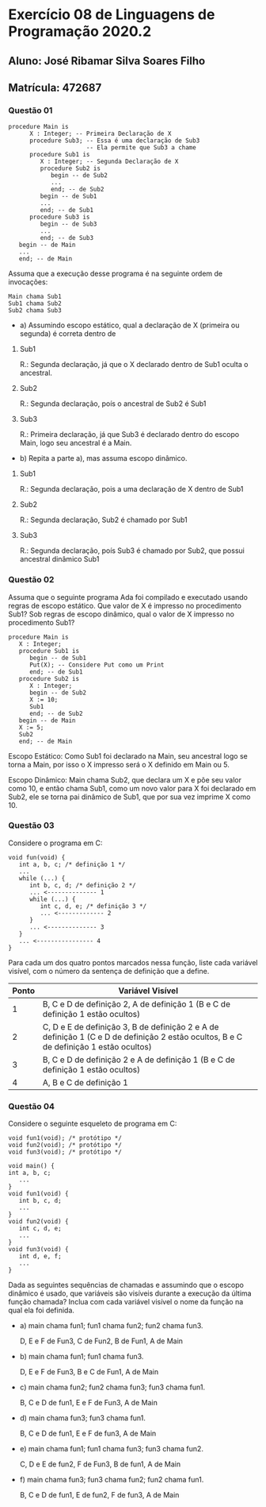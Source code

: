 # Exercício 08 de Linguagens de Programação 2020.2

## Aluno: José Ribamar Silva Soares Filho
## Matrícula: 472687

### Questão 01
```
procedure Main is
      X : Integer; -- Primeira Declaração de X
      procedure Sub3; -- Essa é uma declaração de Sub3
                      -- Ela permite que Sub3 a chame
      procedure Sub1 is
         X : Integer; -- Segunda Declaração de X
         procedure Sub2 is
            begin -- de Sub2
            ...
            end; -- de Sub2
         begin -- de Sub1
         ...
         end; -- de Sub1
      procedure Sub3 is
         begin -- de Sub3
         ...
         end; -- de Sub3
   begin -- de Main
   ...
   end; -- de Main
```

Assuma que a execução desse programa é na seguinte ordem de invocações:
```
Main chama Sub1
Sub1 chama Sub2
Sub2 chama Sub3
```

+ a) Assumindo escopo estático, qual a declaração de X (primeira ou segunda) é correta dentro de
1. Sub1

    R.: Segunda declaração, já que o X declarado dentro de Sub1 oculta o ancestral.

2. Sub2

    R.: Segunda declaração, poís o ancestral de Sub2 é Sub1

3. Sub3

    R.: Primeira declaração, já que Sub3 é declarado dentro do escopo Main, logo seu ancestral é a Main.

+ b) Repita a parte a), mas assuma escopo dinâmico.

1. Sub1

    R.: Segunda declaração, pois a uma declaração de X dentro de Sub1

2. Sub2

    R.: Segunda declaração, Sub2 é chamado por Sub1

3. Sub3

    R.: Segunda declaração, poís Sub3 é chamado por Sub2, que possui ancestral dinâmico Sub1

### Questão 02

Assuma que o seguinte programa Ada foi compilado e executado usando regras de escopo estático. Que valor de X é impresso no procedimento Sub1? Sob regras de escopo dinâmico, qual o valor de X impresso no procedimento Sub1?
```
procedure Main is
   X : Integer;
   procedure Sub1 is
      begin -- de Sub1
      Put(X); -- Considere Put como um Print
      end; -- de Sub1
   procedure Sub2 is
      X : Integer;
      begin -- de Sub2
      X := 10;
      Sub1
      end; -- de Sub2
   begin -- de Main
   X := 5;
   Sub2
   end; -- de Main
```

Escopo Estático: Como Sub1 foi declarado na Main, seu ancestral logo se torna a Main, por isso o X impresso será o X definido em Main ou 5.

Escopo Dinâmico: Main chama Sub2, que declara um X e põe seu valor como 10, e então chama Sub1, como um novo valor para X foi declarado em Sub2, ele se torna pai dinâmico de Sub1, que por sua vez imprime X como 10.

### Questão 03

Considere o programa em C:
```
void fun(void) {
   int a, b, c; /* definição 1 */
   ...
   while (...) {
      int b, c, d; /* definição 2 */
      ... <-------------- 1
      while (...) {
         int c, d, e; /* definição 3 */
         ... <------------- 2
      }
      ... <-------------- 3
   }
   ... <---------------- 4
} 
```
Para cada um dos quatro pontos marcados nessa função, liste cada variável visível, com o número da sentença de definição que a define.

Ponto | Variável Visível
-|-
1 | B, C e D de definição 2, A de definição 1 (B e C de definição 1 estão ocultos)
2 | C, D e E de definição 3, B de definição 2 e A de definição 1 (C e D de definição 2 estão ocultos, B e C de definição 1 estão ocultos)
3 | B, C e D de definição 2 e A de definição 1 (B e C de definição 1 estão ocultos)
4 | A, B e C de definição 1

### Questão 04
Considere o seguinte esqueleto de programa em C:
```
void fun1(void); /* protótipo */
void fun2(void); /* protótipo */ 
void fun3(void); /* protótipo */

void main() {
int a, b, c;
   ...
}
void fun1(void) {
   int b, c, d;
   ...
}
void fun2(void) {
   int c, d, e;
   ...
}
void fun3(void) {
   int d, e, f;
   ...
} 
```
Dada as seguintes sequências de chamadas e assumindo que o escopo dinâmico é usado, que variáveis são visíveis durante a execução da última função chamada? Inclua com cada variável visível o nome da função na qual ela foi definida.

+ a) main chama fun1; fun1 chama fun2; fun2 chama fun3.

    D, E e F de Fun3, C de Fun2, B de Fun1, A de Main

+ b) main chama fun1; fun1 chama fun3.

    D, E e F de Fun3, B e C de Fun1, A de Main

+ c) main chama fun2; fun2 chama fun3; fun3 chama fun1.

    B, C e D de fun1, E e F de Fun3, A de Main 

+ d) main chama fun3; fun3 chama fun1.

    B, C e D de fun1, E e F de fun3, A de Main

+ e) main chama fun1; fun1 chama fun3; fun3 chama fun2.

    C, D e E de fun2, F de Fun3, B de fun1, A de Main

+ f) main chama fun3; fun3 chama fun2; fun2 chama fun1.

    B, C e D de fun1, E de fun2, F de fun3, A de Main
